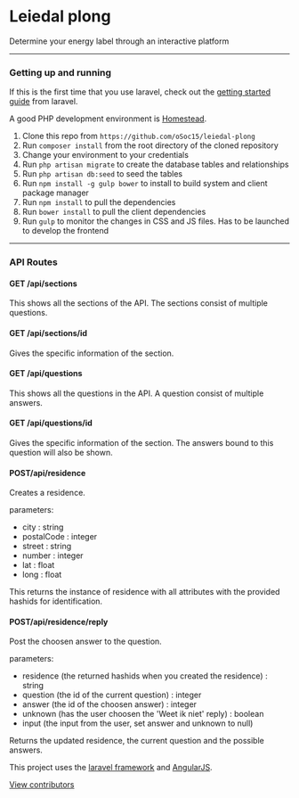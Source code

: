 Leiedal plong
=====================================

Determine your energy label through an interactive platform

---

### Getting up and running
If this is the first time that you use laravel, check out the [getting started guide](http://laravel.com/docs/5.1/installation) from laravel.

A good PHP development environment is [Homestead](http://laravel.com/docs/5.1/homestead).

1. Clone this repo from `https://github.com/oSoc15/leiedal-plong`
2. Run `composer install` from the root directory of the cloned repository 
3. Change your environment to your credentials
3. Run `php artisan migrate` to create the database tables and relationships
4. Run `php artisan db:seed` to seed the tables
5. Run `npm install -g gulp bower` to install to build system and client package manager
6. Run `npm install` to pull the dependencies
7. Run `bower install` to pull the client dependencies
8. Run `gulp` to monitor the changes in CSS and JS files. Has to be launched to develop the frontend

---

### API Routes

#### GET /api/sections

This shows all the sections of the API.
The sections consist of multiple questions.

#### GET /api/sections/id

Gives the specific information of the section.


#### GET /api/questions

This shows all the questions in the API.
A question consist of multiple answers.

#### GET /api/questions/id

Gives the specific information of the section.
The answers bound to this question will also be shown.


#### POST/api/residence

Creates a residence.

parameters:

- city : string
- postalCode : integer
- street : string
- number : integer
- lat : float
- long : float

This returns the instance of residence with all attributes with the provided hashids for identification.

#### POST/api/residence/reply

Post the choosen answer to the question. 

parameters:

- residence (the returned hashids when you created the residence) : string
- question (the id of the current question) : integer
- answer (the id of the choosen answer) : integer
- unknown (has the user choosen the 'Weet ik niet' reply) : boolean
- input (the input from the user, set answer and unknown to null)

Returns the updated residence, the current question and the possible answers.

This project uses the [laravel framework](https://github.com/laravel/framework) and [AngularJS](https://angularjs.org/).

[View contributors](https://github.com/oSoc15/leiedal-plong/graphs/contributors)
